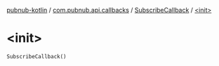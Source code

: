 [pubnub-kotlin](../../index.md) / [com.pubnub.api.callbacks](../index.md) / [SubscribeCallback](index.md) / [&lt;init&gt;](./-init-.md)

# &lt;init&gt;

`SubscribeCallback()`